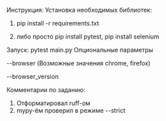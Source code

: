 Инструкция:
Установка необходимых библиотек: 
1. pip install -r requirements.txt

2. либо просто
  pip install pytest,
  pip install selenium

Запуск:
pytest main.py
Опциональные параметры 

--browser
(Возможные значения chrome, firefox)

--browser_version

Комментарии по заданию:
1. Отформатировал ruff-ом
2. mypy-ём проверил в режиме --strict
